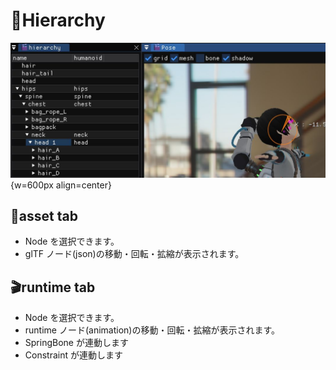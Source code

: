 # 🌳Hierarchy

![docks](hierarchy.jpg){w=600px align=center}

## 🎁asset tab

* Node を選択できます。
* glTF ノード(json)の移動・回転・拡縮が表示されます。

## 🎬runtime tab

* Node を選択できます。
* runtime ノード(animation)の移動・回転・拡縮が表示されます。
* SpringBone が連動します
* Constraint が連動します
